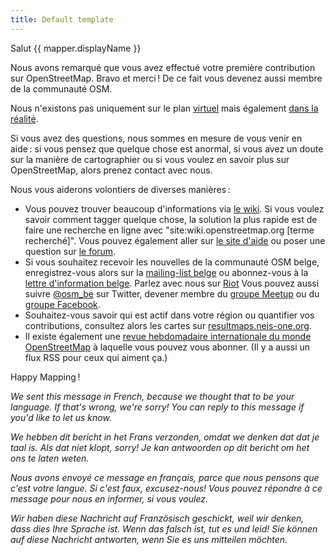 ```yaml
---
title: Default template
---
```


Salut {{ mapper.displayName }}

Nous avons remarqué que vous avez effectué votre première contribution sur OpenStreetMap. Bravo et merci ! De ce fait vous devenez aussi membre de la communauté OSM.

Nous n'existons pas uniquement sur le plan [virtuel](http://osm.be/) mais également [dans la réalité](https://www.meetup.com/OpenStreetMap-Belgium/).

Si vous avez des questions, nous sommes en mesure de vous venir en aide : si vous pensez que quelque chose est anormal, si vous avez un doute sur la manière de cartographier ou si vous voulez en savoir plus sur OpenStreetMap, alors prenez contact avec nous.

Nous vous aiderons volontiers de diverses manières :

* Vous pouvez trouver beaucoup d'informations via [le wiki](https://wiki.openstreetmap.org/wiki/FR:Page_principale). Si vous voulez savoir comment tagger quelque chose, la solution la plus rapide est de faire une recherche en ligne avec "site:wiki.openstreetmap.org [terme recherché]". Vous pouvez également aller sur [le site d'aide](https://help.openstreetmap.org) ou poser une question sur [le forum](https://forum.openstreetmap.org/viewforum.php?id=29).
* Si vous souhaitez recevoir les nouvelles de la communauté OSM belge, enregistrez-vous alors sur la [mailing-list belge](https://lists.openstreetmap.org/listinfo/talk-be) ou abonnez-vous à la [lettre d'information belge](http://osm.us13.list-manage.com/subscribe?u=cc6632a49e784f67574e50269&id=5c2416bba6). Parlez avec nous sur [Riot](https://riot.im/app/#/group/+osmbe:matrix.org) Vous pouvez aussi suivre [@osm_be](https://twitter.com/osm_be) sur Twitter, devener membre du [groupe Meetup](https://www.meetup.com/OpenStreetMap-Belgium/) ou du [groupe Facebook](https://www.facebook.com/groups/1419016881706058/).
* Souhaitez-vous savoir qui est actif dans votre région ou quantifier vos contributions, consultez alors les cartes sur [resultmaps.neis-one.org](http://resultmaps.neis-one.org/).
* Il existe également une [revue hebdomadaire internationale du monde OpenStreetMap](http://www.weeklyosm.eu/) à laquelle vous pouvez vous abonner. (Il y a aussi un flux RSS pour ceux qui aiment ça.)

Happy Mapping !

*We sent this message in French, because we thought that to be your language. If that's wrong, we're sorry! You can reply to this message if you'd like to let us know.*

*We hebben dit bericht in het Frans verzonden, omdat we denken dat dat je taal is. Als dat niet klopt, sorry! Je kan antwoorden op dit bericht om het ons te laten weten.*

*Nous avons envoyé ce message en français, parce que nous pensons que c'est votre langue. Si c'est faux, excusez-nous! Vous pouvez répondre à ce message pour nous en informer, si vous voulez.*

*Wir haben diese Nachricht auf Französisch geschickt, weil wir denken, dass dies Ihre Sprache ist. Wenn das falsch ist, tut es und leid! Sie können auf diese Nachricht antworten, wenn Sie es uns mitteilen möchten.*
